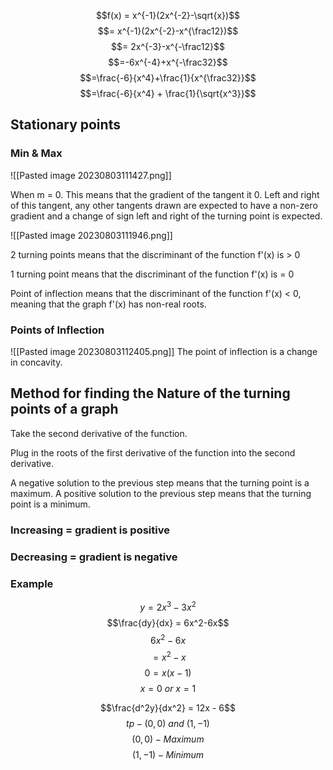 $$f(x) = x^{-1}(2x^{-2}-\sqrt{x})$$
$$= x^{-1}(2x^{-2}-x^{\frac12})$$
$$= 2x^{-3}-x^{-\frac12}$$
$$=-6x^{-4}+x^{-\frac32}$$
$$=\frac{-6}{x^4}+\frac{1}{x^{\frac32}}$$
$$=\frac{-6}{x^4} + \frac{1}{\sqrt{x^3}}$$

## Stationary points

### Min & Max

![[Pasted image 20230803111427.png]]

When m = 0. This means that the gradient of the tangent it 0.
Left and right of this tangent, any other tangents drawn are expected to have a non-zero gradient and a change of sign left and right of the turning point is expected.

![[Pasted image 20230803111946.png]]

2 turning points means that the discriminant of the function f'(x) is > 0

1 turning point means that the discriminant of the function f'(x) is = 0

Point of inflection means that the discriminant of the function f'(x) < 0, meaning that the graph f'(x) has non-real roots.

### Points of Inflection

![[Pasted image 20230803112405.png]]
The point of inflection is a change in concavity.


## Method for finding the Nature of the turning points of a graph

Take the second derivative of the function.

Plug in the roots of the first derivative of the function into the second derivative.

A negative solution to the previous step means that the turning point is a maximum.
A positive solution to the previous step means that the turning point is a minimum.

### Increasing = gradient is positive

### Decreasing = gradient is negative


### Example
$$y=2x^3-3x^2$$
$$\frac{dy}{dx} = 6x^2-6x$$
$$6x^2-6x$$
$$=x^2-x$$
$$0 = x(x-1)$$
$$x = 0\ or\ x = 1$$

$$\frac{d^2y}{dx^2} = 12x - 6$$
$$tp - (0,0)\ and\ (1,-1)$$
$$(0,0)-Maximum$$
$$(1,-1)-Minimum$$
